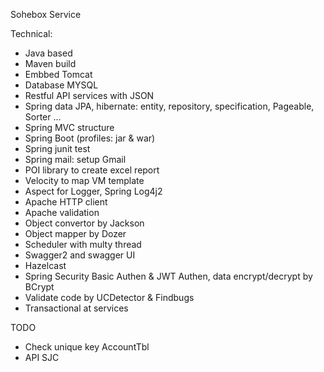 Sohebox Service

Technical:
- Java based
- Maven build
- Embbed Tomcat
- Database MYSQL
- Restful API services with JSON
- Spring data JPA, hibernate: entity, repository, specification, Pageable, Sorter ...
- Spring MVC structure
- Spring Boot (profiles: jar & war)
- Spring junit test
- Spring mail: setup Gmail
- POI library to create excel report
- Velocity to map VM template
- Aspect for Logger, Spring Log4j2
- Apache HTTP client
- Apache validation
- Object convertor by Jackson
- Object mapper by Dozer 
- Scheduler with multy thread
- Swagger2 and swagger UI
- Hazelcast
- Spring Security Basic Authen & JWT Authen, data encrypt/decrypt by BCrypt
- Validate code by UCDetector & Findbugs
- Transactional at services


TODO
- Check unique key AccountTbl
- API SJC
